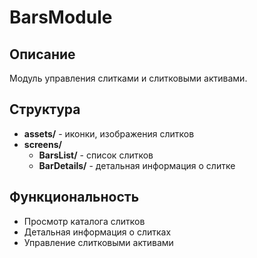 # BarsModule

## Описание
Модуль управления слитками и слитковыми активами.

## Структура
- **assets/** - иконки, изображения слитков
- **screens/**
  - **BarsList/** - список слитков
  - **BarDetails/** - детальная информация о слитке

## Функциональность
- Просмотр каталога слитков
- Детальная информация о слитках
- Управление слитковыми активами
